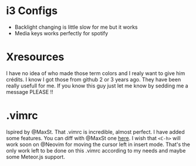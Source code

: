 # i3 Configs

- Backlight changing is little slow for me but it works
- Media keys works perfectly for spotify

# Xresources

I have no idea of who made those term colors and I realy want to give him crédits.
I know I got those from github 2 or 3 years ago. They have been really usefull for me.
If you know this guy just let me know by sedding me a message PLEASE !!

# .vimrc

Ispired by @MaxSt. That .vimrc is incredible, almost perfect. I have added some features.
You can diff with @MaxSt one [here](https://github.com/MaxSt/dotfiles/blob/master/vimrc).
I wish that `<C-h>` will work soon on @Neovim for moving the cursor left in insert mode.
That's the only work left to be done on this .vimrc according to my needs and maybe some Meteor.js support.
